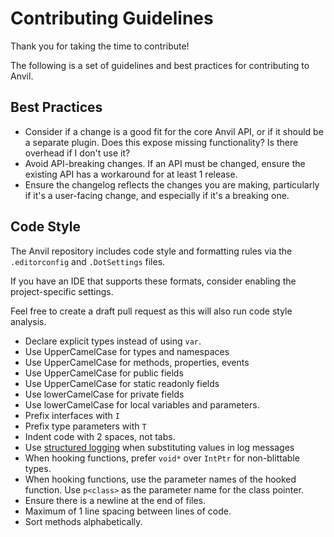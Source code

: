 # Contributing Guidelines

Thank you for taking the time to contribute!

The following is a set of guidelines and best practices for contributing to Anvil.

## Best Practices
- Consider if a change is a good fit for the core Anvil API, or if it should be a separate plugin. Does this expose missing functionality? Is there overhead if I don't use it?
- Avoid API-breaking changes. If an API must be changed, ensure the existing API has a workaround for at least 1 release.
- Ensure the changelog reflects the changes you are making, particularly if it's a user-facing change, and especially if it's a breaking one.

## Code Style
The Anvil repository includes code style and formatting rules via the `.editorconfig` and `.DotSettings` files.

If you have an IDE that supports these formats, consider enabling the project-specific settings.

Feel free to create a draft pull request as this will also run code style analysis.

- Declare explicit types instead of using `var`.
- Use UpperCamelCase for types and namespaces
- Use UpperCamelCase for methods, properties, events
- Use UpperCamelCase for public fields
- Use UpperCamelCase for static readonly fields
- Use lowerCamelCase for private fields
- Use lowerCamelCase for local variables and parameters.
- Prefix interfaces with `I`
- Prefix type parameters with `T`
- Indent code with 2 spaces, not tabs.
- Use [structured logging](https://github.com/nlog/nlog/wiki/How-to-use-structured-logging) when substituting values in log messages
- When hooking functions, prefer `void*` over `IntPtr` for non-blittable types.
- When hooking functions, use the parameter names of the hooked function. Use `p<class>` as the parameter name for the class pointer.
- Ensure there is a newline at the end of files.
- Maximum of 1 line spacing between lines of code.
- Sort methods alphabetically.
